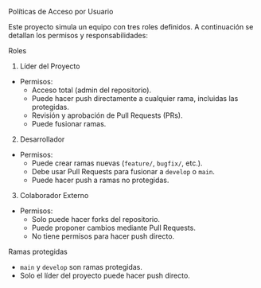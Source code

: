 Políticas de Acceso por Usuario

Este proyecto simula un equipo con tres roles definidos. A continuación se detallan los permisos y responsabilidades:

Roles

1. Líder del Proyecto
- Permisos:
  - Acceso total (admin del repositorio).
  - Puede hacer push directamente a cualquier rama, incluidas las protegidas.
  - Revisión y aprobación de Pull Requests (PRs).
  - Puede fusionar ramas.

2. Desarrollador
- Permisos:
  - Puede crear ramas nuevas (`feature/`, `bugfix/`, etc.).
  - Debe usar Pull Requests para fusionar a `develop` o `main`.
  - Puede hacer push a ramas no protegidas.

3. Colaborador Externo
- Permisos:
  - Solo puede hacer forks del repositorio.
  - Puede proponer cambios mediante Pull Requests.
  - No tiene permisos para hacer push directo.

Ramas protegidas
- `main` y `develop` son ramas protegidas.
- Solo el líder del proyecto puede hacer push directo.
